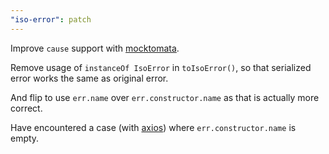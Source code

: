 ```yaml
---
"iso-error": patch
---
```


Improve `cause` support with [mocktomata](https://github.com/mocktomata/mocktomata).

Remove usage of `instanceOf IsoError` in `toIsoError()`,
so that serialized error works the same as original error.

And flip to use `err.name` over `err.constructor.name` as that is actually more correct.

Have encountered a case (with [axios](https://github.com/axios/axios)) where `err.constructor.name` is empty.


